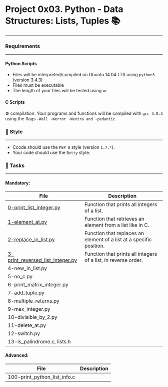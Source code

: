 # Project 0x03. Python - Data Structures: Lists, Tuples :books:
***

### Requirements
***
#### Python Scripts
* Files will be interpreted/compiled on Ubuntu 14.04 LTS using `python3` (version 3.4.3)
* Files must be executable
* The length of your files will be tested using `wc`

#### C Scripts
:gear: compilation: Your programs and functions will be compiled with `gcc 4.8.4` using the flags `-Wall -Werror -Wextra and -pedantic`

### :art: Style
***
* Ccode should use the `PEP 8` style (version `1.7.*`).
* Your code should use the `Betty` style.

### :dart: Tasks
***
#### Mandatory:

| File | Description |
| --- | --- |
|[0-print_list_integer.py](https://github.com/nitaly31/holbertonschool-higher_level_programming/blob/master/0x03-python-data_structures/0-print_list_integer.py)| Function that prints all integers of a list. |
|[1-element_at.py](https://github.com/nitaly31/holbertonschool-higher_level_programming/blob/master/0x03-python-data_structures/1-element_at.py)| Function that retrieves an element from a list like in C. |
|[2-replace_in_list.py](https://github.com/nitaly31/holbertonschool-higher_level_programming/blob/master/0x03-python-data_structures/2-replace_in_list.py)| Function that replaces an element of a list at a specific position. |
|[3-print_reversed_list_integer.py](https://github.com/nitaly31/holbertonschool-higher_level_programming/blob/master/0x03-python-data_structures/3-print_reversed_list_integer.py)| Function that prints all integers of a list, in reverse order. |
| 4-new_in_list.py | |
| 5-no_c.py | |
| 6-print_matrix_integer.py | |
| 7-add_tuple.py | |
| 8-multiple_returns.py | |
| 9-max_integer.py | |
| 10-divisible_by_2.py | |
| 11-delete_at.py | |
| 12-switch.py | |
| 13-is_palindrome.c, lists.h | |

#### Advanced:

| File | Description |
| --- | --- |
|100-print_python_list_info.c | |